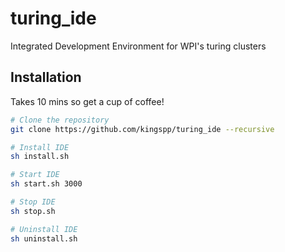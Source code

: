 # turing_ide
Integrated Development Environment for WPI's turing clusters

## Installation
Takes 10 mins so get a cup of coffee!

```bash
# Clone the repository
git clone https://github.com/kingspp/turing_ide --recursive

# Install IDE
sh install.sh

# Start IDE
sh start.sh 3000

# Stop IDE
sh stop.sh

# Uninstall IDE
sh uninstall.sh
```
